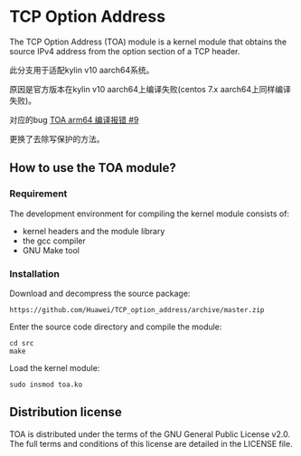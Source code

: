 # TCP Option Address

The TCP Option Address (TOA) module is a kernel module that obtains the source IPv4 address from the option section of a TCP header.

此分支用于适配kylin v10 aarch64系统。

原因是官方版本在kylin v10 aarch64上编译失败(centos 7.x aarch64上同样编译失败)。

对应的bug
[TOA arm64 编译报错 #9](https://github.com/Huawei/TCP_option_address/issues/9)

更换了去除写保护的方法。

## How to use the TOA module?

### Requirement

The development environment for compiling the kernel module consists of: 
- kernel headers and the module library
- the gcc compiler
- GNU Make tool

### Installation

Download and decompress the source package:
```
https://github.com/Huawei/TCP_option_address/archive/master.zip
```

Enter the source code directory and compile the module:
```
cd src
make
```

Load the kernel module:
```
sudo insmod toa.ko
```

## Distribution license

TOA is distributed under the terms of the GNU General Public License v2.0. The full terms and conditions of this license are detailed in the LICENSE file.